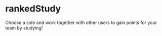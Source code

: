 # rankedStudy
 
Choose a side and work together with other users to gain points for your team by studying!
